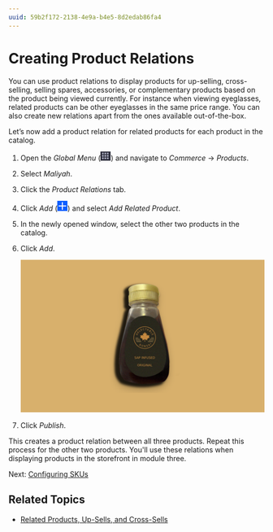 ```yaml
---
uuid: 59b2f172-2138-4e9a-b4e5-8d2edab86fa4
---
```

# Creating Product Relations

You can use product relations to display products for up-selling, cross-selling, selling spares, accessories, or complementary products based on the product being viewed currently. For instance when viewing eyeglasses, related products can be other eyeglasses in the same price range. You can also create new relations apart from the ones available out-of-the-box. 

Let’s now add a product relation for related products for each product in the catalog.

1. Open the *Global Menu* (![Global Menu](../../images/icon-applications-menu.png)) and navigate to *Commerce* &rarr; *Products*.

1. Select *Maliyah*.

1. Click the *Product Relations* tab. 

1. Click *Add* (![Add](../../images/icon-add.png)) and select *Add Related Product*. 

1. In the newly opened window, select the other two products in the catalog. 

1. Click *Add*.

   ![Add two related products for the Maliyah eyeglasses.](./adding-media/images/01.png)

1. Click *Publish*. 

This creates a product relation between all three products. Repeat this process for the other two products. You'll use these relations when displaying products in the storefront in module three. 

Next: [Configuring SKUs](./configuring-skus.md)

## Related Topics

* [Related Products, Up-Sells, and Cross-Sells](https://learn.liferay.com/web/guest/w/commerce/product-management/creating-and-managing-products/products/related-products-up-sells-and-cross-sells)

